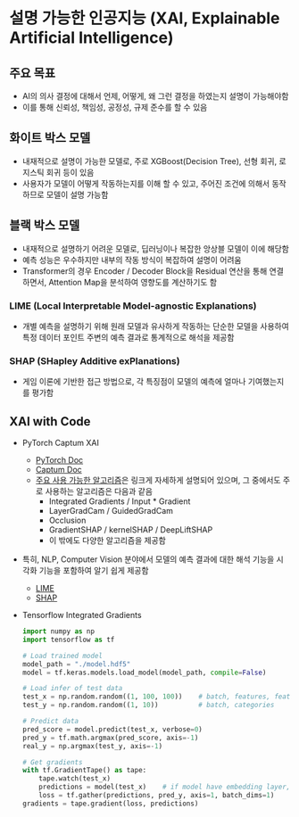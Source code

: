 # 설명 가능한 인공지능 (XAI, Explainable Artificial Intelligence)


## 주요 목표
- AI의 의사 결정에 대해서 언제, 어떻게, 왜 그런 결정을 하였는지 설명이 가능해야함
- 이를 통해 신뢰성, 책임성, 공정성, 규제 준수를 할 수 있음


## 화이트 박스 모델
- 내재적으로 설명이 가능한 모델로, 주로 XGBoost(Decision Tree), 선형 회귀, 로지스틱 회귀 등이 있음
- 사용자가 모델이 어떻게 작동하는지를 이해 할 수 있고, 주어진 조건에 의해서 동작하므로 모델이 설명 가능함


## 블랙 박스 모델
- 내재적으로 설명하기 어려운 모델로, 딥러닝이나 복잡한 앙상블 모델이 이에 해당함
- 예측 성능은 우수하지만 내부의 작동 방식이 복잡하여 설명이 어려움
- Transformer의 경우 Encoder / Decoder Block을 Residual 연산을 통해 연결하면서, Attention Map을 분석하여 영향도를 계산하기도 함

### LIME (Local Interpretable Model-agnostic Explanations)
- 개별 예측을 설명하기 위해 원래 모델과 유사하게 작동하는 단순한 모델을 사용하여 특정 데이터 포인트 주변의 예측 결과로 통계적으로 해석을 제공함

### SHAP (SHapley Additive exPlanations)
- 게임 이론에 기반한 접근 방법으로, 각 특징점이 모델의 예측에 얼마나 기여했는지를 평가함


## XAI with Code
- PyTorch Captum XAI
  - [PyTorch Doc](https://tutorials.pytorch.kr/recipes/recipes/Captum_Recipe.html)
  - [Captum Doc](https://captum.ai/docs/introduction)
  - [주요 사용 가능한 알고리즘](https://captum.ai/docs/algorithms_comparison_matrix#attribution-algorithm-comparison-matrix)은 링크게 자세하게 설명되어 있으며, 그 중에서도 주로 사용하는 알고리즘은 다음과 같음
    - Integrated Gradients / Input * Gradient
    - LayerGradCam / GuidedGradCam
    - Occlusion
    - GradientSHAP / kernelSHAP / DeepLiftSHAP
    - 이 밖에도 다양한 알고리즘을 제공함

- 특히, NLP, Computer Vision 분야에서 모델의 예측 결과에 대한 해석 기능을 시각화 기능을 포함하여 알기 쉽게 제공함
  - [LIME](https://github.com/marcotcr/lime)
  - [SHAP](https://shap.readthedocs.io/en/latest/index.html#)


- Tensorflow Integrated Gradients
  ```python
  import numpy as np
  import tensorflow as tf
  
  # Load trained model
  model_path = "./model.hdf5"
  model = tf.keras.models.load_model(model_path, compile=False)
  
  # Load infer of test data
  test_x = np.random.random((1, 100, 100))    # batch, features, features
  test_y = np.random.random((1, 10))          # batch, categories
  
  # Predict data
  pred_score = model.predict(test_x, verbose=0)
  pred_y = tf.math.argmax(pred_score, axis=-1)
  real_y = np.argmax(test_y, axis=-1)
  
  # Get gradients
  with tf.GradientTape() as tape:
      tape.watch(test_x)
      predictions = model(test_x)    # if model have embedding layer, need split model
      loss = tf.gather(predictions, pred_y, axis=1, batch_dims=1)
  gradients = tape.gradient(loss, predictions)
  ```
